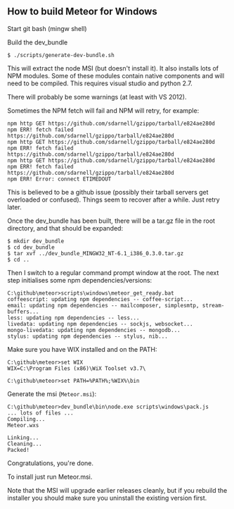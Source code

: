 How to build Meteor for Windows
-------------------------------

Start git bash (mingw shell)

Build the dev_bundle
```
$ ./scripts/generate-dev-bundle.sh

```
This will extract the node MSI (but doesn't install it).
It also installs lots of NPM modules.
Some of these modules contain native components and will need
to be compiled. This requires visual studio and python 2.7.

There will probably be some warnings (at least with VS 2012).

Sometimes the NPM fetch will fail and NPM will retry, for example:
```
npm http GET https://github.com/sdarnell/gzippo/tarball/e824ae280d
npm ERR! fetch failed https://github.com/sdarnell/gzippo/tarball/e824ae280d
npm http GET https://github.com/sdarnell/gzippo/tarball/e824ae280d
npm ERR! fetch failed https://github.com/sdarnell/gzippo/tarball/e824ae280d
npm http GET https://github.com/sdarnell/gzippo/tarball/e824ae280d
npm ERR! fetch failed https://github.com/sdarnell/gzippo/tarball/e824ae280d
npm ERR! Error: connect ETIMEDOUT
```
This is believed to be a github issue (possibly their tarball servers get
 overloaded or confused). Things seem to recover after a while.
 Just retry later.

Once the dev_bundle has been built, there will be a tar.gz file in the root
 directory, and that should be expanded:
```
$ mkdir dev_bundle
$ cd dev_bundle
$ tar xvf ../dev_bundle_MINGW32_NT-6.1_i386_0.3.0.tar.gz
$ cd ..
```

Then I switch to a regular command prompt window at the root.
The next step initialises some npm dependencies/versions:
```
C:\github\meteor>scripts\windows\meteor_get_ready.bat
coffeescript: updating npm dependencies -- coffee-script...
email: updating npm dependencies -- mailcomposer, simplesmtp, stream-buffers...
less: updating npm dependencies -- less...
livedata: updating npm dependencies -- sockjs, websocket...
mongo-livedata: updating npm dependencies -- mongodb...
stylus: updating npm dependencies -- stylus, nib...
```

Make sure you have WIX installed and on the PATH:
```
C:\github\meteor>set WIX
WIX=C:\Program Files (x86)\WiX Toolset v3.7\

C:\github\meteor>set PATH=%PATH%;%WIX%\bin
```

Generate the msi (```Meteor.msi```):
```
C:\github\meteor>dev_bundle\bin\node.exe scripts\windows\pack.js
... lots of files ...
Compiling...
Meteor.wxs

Linking...
Cleaning...
Packed!
```

Congratulations, you're done.

To install just run Meteor.msi.

Note that the MSI will upgrade earlier releases cleanly, but if you rebuild
 the installer you should make sure you uninstall the existing version first.
